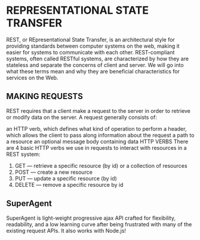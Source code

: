# REPRESENTATIONAL STATE TRANSFER

REST, or REpresentational State Transfer, is an architectural style for providing standards between computer systems on the web, making it easier for systems to communicate with each other. REST-compliant systems, often called RESTful systems, are characterized by how they are stateless and separate the concerns of client and server. We will go into what these terms mean and why they are beneficial characteristics for services on the Web.

## MAKING REQUESTS
REST requires that a client make a request to the server in order to retrieve or modify data on the server. A request generally consists of:

an HTTP verb, which defines what kind of operation to perform
a header, which allows the client to pass along information about the request
a path to a resource
an optional message body containing data
HTTP VERBS
There are 4 basic HTTP verbs we use in requests to interact with resources in a REST system:

1. GET — retrieve a specific resource (by id) or a collection of resources
2. POST — create a new resource
3. PUT — update a specific resource (by id)
4. DELETE — remove a specific resource by id

## SuperAgent

SuperAgent is light-weight progressive ajax API crafted for flexibility, readability, and a low learning curve after being frustrated with many of the existing request APIs. It also works with Node.js!